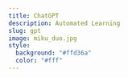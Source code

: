 ```yaml
---
title: ChatGPT
description: Automated Learning
slug: gpt
image: miku_duo.jpg
style:
  background: "#ffd36a"
  color: "#fff"
---
```

